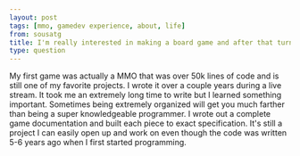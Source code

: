 ```yaml
---
layout: post
tags: [mmo, gamedev experience, about, life]
from: sousatg
title: I'm really interested in making a board game and after that turn it into some kind of MMO. Do you have any experience?
type: question
---
```

My first game was actually a MMO that was over 50k lines of code and is still one of my favorite projects. I wrote it over a couple years during a live stream. It took me an extremely long time to write but I learned something important. Sometimes being extremely organized will get you much farther than being a super knowledgeable programmer. I wrote out a complete game documentation and built each piece to exact specification. It's still a project I can easily open up and work on even though the code was written 5-6 years ago when I first started programming.
